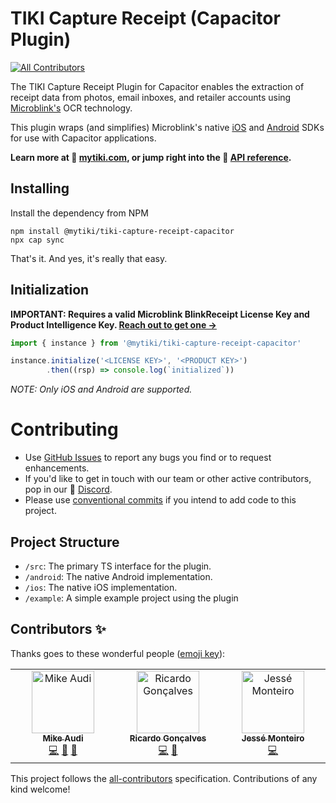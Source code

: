 # TIKI Capture Receipt (Capacitor Plugin)
<!-- ALL-CONTRIBUTORS-BADGE:START - Do not remove or modify this section -->
[![All Contributors](https://img.shields.io/badge/all_contributors-3-orange.svg?style=flat-square)](#contributors-)
<!-- ALL-CONTRIBUTORS-BADGE:END -->

The TIKI Capture Receipt Plugin for Capacitor enables the extraction of receipt data from photos, email inboxes, and retailer accounts using [Microblink's](https://microblink.com) OCR technology.

This plugin wraps (and simplifies) Microblink's native [iOS](https://github.com/BlinkReceipt/blinkreceipt-ios) and [Android](https://github.com/BlinkReceipt/blinkreceipt-android) SDKs for use with Capacitor applications.

**Learn more at 🍍 [mytiki.com](https://mytiki.com), or jump right into the 📘 [API reference](https://tiki-capture-receipt-capacitor.mytiki.com).**


## Installing

Install the dependency from NPM

```
npm install @mytiki/tiki-capture-receipt-capacitor
npx cap sync
```

That's it. And yes, it's really that easy.

## Initialization

**IMPORTANT: Requires a valid Microblink BlinkReceipt License Key and Product Intelligence Key. [Reach out to get one →](https://mytiki.com)**


```ts
import { instance } from '@mytiki/tiki-capture-receipt-capacitor'

instance.initialize('<LICENSE KEY>', '<PRODUCT KEY>')
        .then((rsp) => console.log(`initialized`))
```

_NOTE: Only iOS and Android are supported._

# Contributing

- Use [GitHub Issues](https://github.com/tiki-bar/tiki-capture-receipt-capacitor/issues) to report any bugs you find or to request enhancements.
- If you'd like to get in touch with our team or other active contributors, pop in our 👾 [Discord](https://discord.gg/tiki).
- Please use [conventional commits](https://www.conventionalcommits.org/en/v1.0.0/) if you intend to add code to this project.

## Project Structure
- `/src`: The primary TS interface for the plugin.
- `/android`: The native Android implementation.
- `/ios`: The native iOS implementation.
- `/example`: A simple example project using the plugin

## Contributors ✨

Thanks goes to these wonderful people ([emoji key](https://allcontributors.org/docs/en/emoji-key)):

<!-- ALL-CONTRIBUTORS-LIST:START - Do not remove or modify this section -->
<!-- prettier-ignore-start -->
<!-- markdownlint-disable -->
<table>
  <tbody>
    <tr>
      <td align="center" valign="top" width="14.28%"><a href="http://mytiki.com"><img src="https://avatars.githubusercontent.com/u/3769672?v=4?s=100" width="100px;" alt="Mike Audi"/><br /><sub><b>Mike Audi</b></sub></a><br /><a href="https://github.com/tiki-bar/tiki-capture-receipt-capacitor/commits?author=mike-audi" title="Code">💻</a> <a href="https://github.com/tiki-bar/tiki-capture-receipt-capacitor/commits?author=mike-audi" title="Documentation">📖</a> <a href="https://github.com/tiki-bar/tiki-capture-receipt-capacitor/pulls?q=is%3Apr+reviewed-by%3Amike-audi" title="Reviewed Pull Requests">👀</a></td>
      <td align="center" valign="top" width="14.28%"><a href="https://www.linkedin.com/in/ricardolg/"><img src="https://avatars.githubusercontent.com/u/8357343?v=4?s=100" width="100px;" alt="Ricardo Gonçalves"/><br /><sub><b>Ricardo Gonçalves</b></sub></a><br /><a href="https://github.com/tiki-bar/tiki-capture-receipt-capacitor/commits?author=ricardobrg" title="Code">💻</a> <a href="https://github.com/tiki-bar/tiki-capture-receipt-capacitor/pulls?q=is%3Apr+reviewed-by%3Aricardobrg" title="Reviewed Pull Requests">👀</a></td>
      <td align="center" valign="top" width="14.28%"><a href="http://www.jessemonteiro.com"><img src="https://avatars.githubusercontent.com/u/8730443?v=4?s=100" width="100px;" alt="Jessé Monteiro"/><br /><sub><b>Jessé Monteiro</b></sub></a><br /><a href="https://github.com/tiki-bar/tiki-capture-receipt-capacitor/commits?author=JesseMonteiro" title="Code">💻</a></td>
    </tr>
  </tbody>
</table>

<!-- markdownlint-restore -->
<!-- prettier-ignore-end -->

<!-- ALL-CONTRIBUTORS-LIST:END -->

This project follows the [all-contributors](https://github.com/all-contributors/all-contributors) specification. Contributions of any kind welcome!
